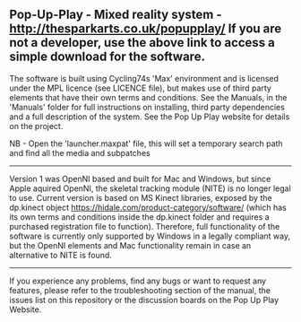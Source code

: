 Pop-Up-Play - Mixed reality system - http://thesparkarts.co.uk/popupplay/
If you are not a developer, use the above link to access a simple download for the software. 
-------------------------------------

The software is built using Cycling74s 'Max' environment and is licensed under the MPL licence (see LICENCE file), but makes use of third party elements that have their own terms and conditions. See the Manuals, in the 'Manuals' folder for full instructions on installing, third party dependencies and a full description of the system. See the Pop Up Play website for details on the project. 

NB - Open the 'launcher.maxpat' file, this will set a temporary search path and find all the media and subpatches

-------------------------------------

Version 1 was OpenNI based and built for Mac and Windows, but since Apple aquired OpenNI, the skeletal tracking module (NITE) is no longer legal to use. 
Current version is based on MS Kinect libraries, exposed by the dp.kinect object https://hidale.com/product-category/software/ (which has its own terms and conditions inside the dp.kinect folder and requires a purchased registration file to function). Therefore, full functionality of the software is currently only supported by Windows in a legally compliant way, but the OpenNI elements and Mac functionality remain in case an alternative to NITE is found.

---------------------------------------
If you experience any problems, find any bugs or want to request any features, please refer to the troubleshooting section of the manual, the issues list on this repository or the discussion boards on the Pop Up Play Website.




 
